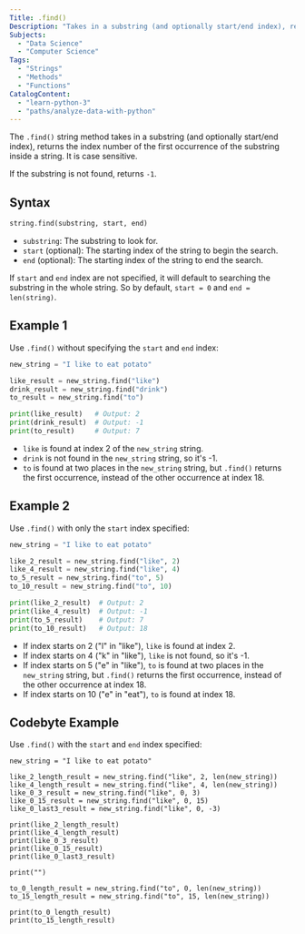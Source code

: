 ```yaml
---
Title: .find()
Description: "Takes in a substring (and optionally start/end index), return the index number of the first occurrence of the substring inside a string."
Subjects:
  - "Data Science"
  - "Computer Science"
Tags:
  - "Strings"
  - "Methods"
  - "Functions"
CatalogContent:
  - "learn-python-3"
  - "paths/analyze-data-with-python"
---
```


The `.find()` string method takes in a substring (and optionally start/end index), returns the index number of the first occurrence of the substring inside a string. It is case sensitive.

If the substring is not found, returns `-1`.

## Syntax

```py
string.find(substring, start, end)
```

- `substring`: The substring to look for.
- `start` (optional): The starting index of the string to begin the search.
- `end` (optional): The starting index of the string to end the search.

If `start` and `end` index are not specified, it will default to searching the substring in the whole string. So by default, `start = 0` and `end = len(string)`.

## Example 1

Use `.find()` without specifying the `start` and `end` index:

```py
new_string = "I like to eat potato"

like_result = new_string.find("like")
drink_result = new_string.find("drink")
to_result = new_string.find("to")

print(like_result)   # Output: 2
print(drink_result)  # Output: -1
print(to_result)     # Output: 7
```

- `like` is found at index 2 of the `new_string` string.
- `drink` is not found in the `new_string` string, so it's -1.
- `to` is found at two places in the `new_string` string, but `.find()` returns the first occurrence, instead of the other occurrence at index 18.

## Example 2

Use `.find()` with only the `start` index specified:

```py
new_string = "I like to eat potato"

like_2_result = new_string.find("like", 2)
like_4_result = new_string.find("like", 4)
to_5_result = new_string.find("to", 5)
to_10_result = new_string.find("to", 10)

print(like_2_result)  # Output: 2
print(like_4_result)  # Output: -1
print(to_5_result)    # Output: 7
print(to_10_result)   # Output: 18
```

- If index starts on 2 ("l" in "like"), `like` is found at index 2.
- If index starts on 4 ("k" in "like"), `like` is not found, so it's -1.
- If index starts on 5 ("e" in "like"), `to` is found at two places in the `new_string` string, but `.find()` returns the first occurrence, instead of the other occurrence at index 18.
- If index starts on 10 ("e" in "eat"), `to` is found at index 18.

## Codebyte Example

Use `.find()` with the `start` and `end` index specified:

```codebyte/python
new_string = "I like to eat potato"

like_2_length_result = new_string.find("like", 2, len(new_string))
like_4_length_result = new_string.find("like", 4, len(new_string))
like_0_3_result = new_string.find("like", 0, 3)
like_0_15_result = new_string.find("like", 0, 15)
like_0_last3_result = new_string.find("like", 0, -3)

print(like_2_length_result)
print(like_4_length_result)
print(like_0_3_result)
print(like_0_15_result)
print(like_0_last3_result)

print("")

to_0_length_result = new_string.find("to", 0, len(new_string))
to_15_length_result = new_string.find("to", 15, len(new_string))

print(to_0_length_result)
print(to_15_length_result)
```
